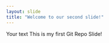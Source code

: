 ```yaml
---
layout: slide
title: "Welcome to our second slide!"
---
```

Your text
This is my first Git Repo Slide!
